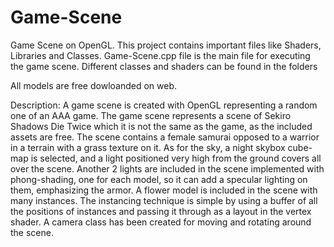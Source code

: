 # Game-Scene
Game Scene on OpenGL. This project contains important files like Shaders, Libraries and Classes.
Game-Scene.cpp file is the main file for executing the game scene. Different classes and shaders can be found in the folders

All models are free dowloanded on web.

Description: 
A game scene is created with OpenGL representing a random one of an AAA game. The game scene represents a scene of Sekiro Shadows Die Twice which it is not the same as the game, as the included assets are free. The scene contains a female samurai opposed to a warrior in a terrain with a grass texture on it. As for the sky, a night skybox cube-map is selected, and a light positioned very high from the ground covers all over the scene. Another 2 lights are included in the scene implemented with phong-shading, one for each model, so it can add a specular lighting on them, emphasizing the armor. A flower model is included in the scene with many instances. The instancing technique is simple by using a buffer of all the positions of instances and passing it through as a layout in the vertex shader. A camera class has been created for moving and rotating around the scene.
